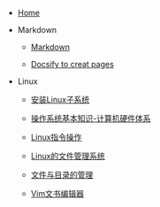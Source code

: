 <!-- MD_page/_sidebar.md -->

* [Home](/)

* Markdown
  
  * [Markdown](Markdown_1.md)
  
  * [Docsify to creat pages](Docsify-GithubPages_1.md)

* Linux
  
  * [安装Linux子系统](Linux/Linux_1)
  
  * [操作系统基本知识-计算机硬件体系](Linux/Linux_2)
  
  * [Linux指令操作](Linux/Linux_3)
  
  * [Linux的文件管理系统](Linux/Linux_4)
  
  * [文件与目录的管理](Linux/Linux_5)
  
  * [Vim文书编辑器](Linux/Linux_6.md)
